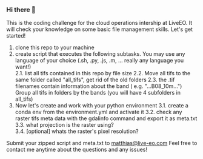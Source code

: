 ### Hi there 👋
This is the coding challenge for the cloud operations intership at LiveEO.
It will check your knowledge on some basic file management skills. 
Let's get started!


1. clone this repo to your machine
2. create script that executes the following subtasks. You may use any language of your choice (.sh, .py, .js, .m, ... really any language you want!)  
2.1. list all tifs contained in this repo by file size 
2.2. Move all tifs to the same folder called "all_tifs", get rid of the old folders
2.3. the .tif filenames contain information about the band ( e.g. "...B08_10m...") Group all tifs in folders by the bands (you will have 4 subfolders in all_tifs)
3. Now let's create and work with your python environment
3.1. create a conda env from the environment.yml and activate it
3.2. check any raster tifs meta data with the gdalinfo command and export it as meta.txt
3.3. what projection is the raster using?  
3.4. [optional] whats the raster's pixel resolution?


Submit your zipped script and meta.txt to matthias@live-eo.com
Feel free to contact me anytime about the questions and any issues! 
